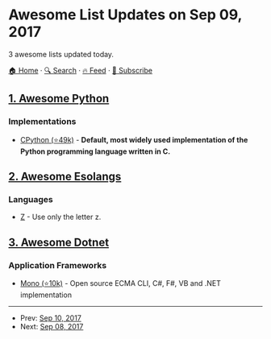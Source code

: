 # Awesome List Updates on Sep 09, 2017

3 awesome lists updated today.

[🏠 Home](/README.md) · [🔍 Search](https://www.trackawesomelist.com/search/) · [🔥 Feed](https://www.trackawesomelist.com/rss.xml) · [📮 Subscribe](https://trackawesomelist.us17.list-manage.com/subscribe?u=d2f0117aa829c83a63ec63c2f&id=36a103854c)



## [1. Awesome Python](/content/vinta/awesome-python/README.md)

### Implementations

*   [CPython (⭐49k)](https://github.com/python/cpython) - **Default, most widely used implementation of the Python programming language written in C.**

## [2. Awesome Esolangs](/content/angrykoala/awesome-esolangs/README.md)

### Languages

*   [Z](https://esolangs.org/wiki/Z) - Use only the letter z.

## [3. Awesome Dotnet](/content/quozd/awesome-dotnet/README.md)

### Application Frameworks

*   [Mono (⭐10k)](https://github.com/mono/mono) - Open source ECMA CLI, C#, F#, VB and .NET implementation

---

- Prev: [Sep 10, 2017](/content/2017/09/10/README.md)
- Next: [Sep 08, 2017](/content/2017/09/08/README.md)
